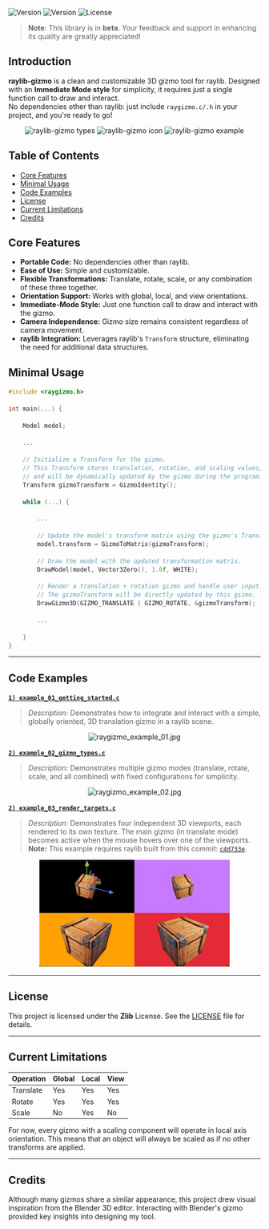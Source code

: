 ![Version](https://img.shields.io/badge/raylib--gizmo-v0.2-informational) ![Version](https://img.shields.io/badge/raylib-v5.5-informational)  ![License](https://img.shields.io/github/license/cloudofoz/raylib-gizmo?refresh=1)

> **Note**: This library is in **beta**. Your feedback and support in enhancing its quality are greatly appreciated!

## Introduction

**raylib-gizmo** is a clean and customizable 3D gizmo tool for raylib. Designed with an **Immediate Mode style** for simplicity, it requires just a single function call to draw and interact.  
No dependencies other than raylib: just include `raygizmo.c/.h` in your project, and you're ready to go!

<p align="center">
  <img src="res/raylib-gizmo-types.gif" alt="raylib-gizmo types">
  <img src="res/raygizmo_icon.svg" alt="raylib-gizmo icon" width="270" height="270">
  <img src="res/raylib-gizmo.gif" alt="raylib-gizmo example">
</p>

## Table of Contents

- [Core Features](#core-features)
- [Minimal Usage](#minimal-usage)
- [Code Examples](#code-examples)
- [License](#license)
- [Current Limitations](#current-limitations)
- [Credits](#credits)

## Core Features

- **Portable Code:** No dependencies other than raylib.
- **Ease of Use:** Simple and customizable.
- **Flexible Transformations:** Translate, rotate, scale, or any combination of these three together.
- **Orientation Support:** Works with global, local, and view orientations.
- **Immediate-Mode Style:** Just one function call to draw and interact with the gizmo.
- **Camera Independence:** Gizmo size remains consistent regardless of camera movement.
- **raylib Integration:** Leverages raylib's `Transform` structure, eliminating the need for additional data structures.

## Minimal Usage

```c
#include <raygizmo.h>

int main(...) {

    Model model;

    ...

    // Initialize a Transform for the gizmo.
    // This Transform stores translation, rotation, and scaling values,
    // and will be dynamically updated by the gizmo during the program.
    Transform gizmoTransform = GizmoIdentity();
  
    while (...) {
    
        ...

        // Update the model's transform matrix using the gizmo's Transform.
        model.transform = GizmoToMatrix(gizmoTransform);

        // Draw the model with the updated transformation matrix.
        DrawModel(model, Vector3Zero(), 1.0f, WHITE);
    
        // Render a translation + rotation gizmo and handle user input.
        // The gizmoTransform will be directly updated by this gizmo.
        DrawGizmo3D(GIZMO_TRANSLATE | GIZMO_ROTATE, &gizmoTransform);

        ...

    }
}

```

---

## Code Examples

**[`1) example_01_getting_started.c`](https://github.com/cloudofoz/raylib-gizmo/blob/main/examples/gizmo/example_01_getting_started.c)**  
> *Description:* Demonstrates how to integrate and interact with a simple, globally oriented, 3D translation gizmo in a raylib scene.
   <p align="center">
    <img src="res/raygizmo_example_01.jpg" alt="raygizmo_example_01.jpg" width="380">
   </p>

**[`2) example_02_gizmo_types.c`](https://github.com/cloudofoz/raylib-gizmo/blob/main/examples/gizmo/example_02_gizmo_types.c)**  

> *Description:* Demonstrates multiple gizmo modes (translate, rotate, scale, and all combined) with fixed configurations for simplicity.
   <p align="center">
    <img src="res/raygizmo_example_02.jpg" alt="raygizmo_example_02.jpg" width="380">
   </p>

**[`2) example_03_render_targets.c`](https://github.com/cloudofoz/raylib-gizmo/blob/main/examples/gizmo/example_03_render_targets.c)**  
> *Description:* Demonstrates four independent 3D viewports, each rendered to its own texture. The main gizmo (in translate mode) becomes active when the mouse hovers over one of the viewports.
**Note:** This example requires raylib built from this commit: [`c4d733e`](https://github.com/raysan5/raylib/commit/c4d733e86482408cb6b6c3fa5d8770c769fd1c9d).

   <p align="center">
   <img src="res/raygizmo_example_03.jpg" alt="raygizmo_example_03.jpg" width="380">
   </p>


---

## License

This project is licensed under the **Zlib** License. See the [LICENSE](LICENSE.md) file for details.

---

## Current Limitations

| Operation  | Global | Local | View  |
|------------|--------|-------|-------|
| Translate  | Yes    | Yes   | Yes   |
| Rotate     | Yes    | Yes   | Yes   |
| Scale      | No     | Yes   | No    |

For now, every gizmo with a scaling component will operate in local axis orientation. This means that an object will always be scaled as if no other transforms are applied.

---

## Credits

Although many gizmos share a similar appearance, this project drew visual inspiration from the Blender 3D editor. Interacting with Blender's gizmo provided key insights into designing my tool.
